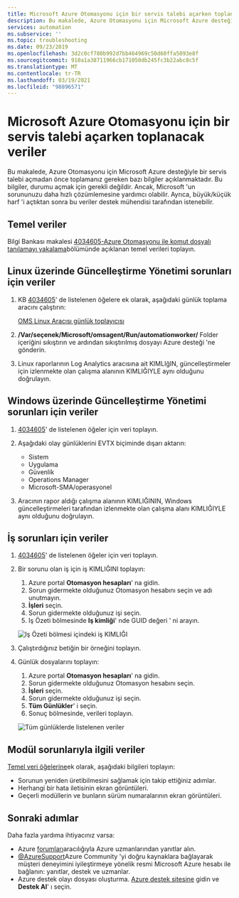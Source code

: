 ```yaml
---
title: Microsoft Azure Otomasyonu için bir servis talebi açarken toplanacak veriler | Microsoft Docs
description: Bu makalede, Azure Otomasyonu için Microsoft Azure desteğiyle bir servis talebi açmadan önce toplanacak bilgiler açıklanmaktadır.
services: automation
ms.subservice: ''
ms.topic: troubleshooting
ms.date: 09/23/2019
ms.openlocfilehash: 3d2c0cf780b992d7bb464969c50d60ffa5093e8f
ms.sourcegitcommit: 910a1a38711966cb171050db245fc3b22abc8c5f
ms.translationtype: MT
ms.contentlocale: tr-TR
ms.lasthandoff: 03/19/2021
ms.locfileid: "98896571"
---
```

# <a name="data-to-collect-when-opening-a-case-for-microsoft-azure-automation"></a>Microsoft Azure Otomasyonu için bir servis talebi açarken toplanacak veriler

Bu makalede, Azure Otomasyonu için Microsoft Azure desteğiyle bir servis talebi açmadan önce toplamanız gereken bazı bilgiler açıklanmaktadır. Bu bilgiler, durumu açmak için gerekli değildir. Ancak, Microsoft 'un sorununuzu daha hızlı çözümlemesine yardımcı olabilir. Ayrıca, büyük/küçük harf 'i açtıktan sonra bu veriler destek mühendisi tarafından istenebilir.

## <a name="basic-data"></a>Temel veriler

Bilgi Bankası makalesi [4034605-Azure Otomasyonu ile komut dosyalı tanılamayı yakalama](https://support.microsoft.com/help/4034605/how-to-capture-azure-automation-scripted-diagnostics)bölümünde açıklanan temel verileri toplayın.

## <a name="data-for-update-management-issues-on-linux"></a>Linux üzerinde Güncelleştirme Yönetimi sorunları için veriler

1. KB [4034605](https://support.microsoft.com/help/4034605/how-to-capture-azure-automation-scripted-diagnostics)' de listelenen öğelere ek olarak, aşağıdaki günlük toplama aracını çalıştırın:

   [OMS Linux Aracısı günlük toplayıcısı](https://github.com/Microsoft/OMS-Agent-for-Linux/blob/master/tools/LogCollector/OMS_Linux_Agent_Log_Collector.md)
 
2. **/Var/seçenek/Microsoft/omsagent/Run/automationworker/** Folder içeriğini sıkıştırın ve ardından sıkıştırılmış dosyayı Azure desteği 'ne gönderin.
 
3. Linux raporlarının Log Analytics aracısına ait KIMLIğIN, güncelleştirmeler için izlenmekte olan çalışma alanının KIMLIĞIYLE aynı olduğunu doğrulayın.

## <a name="data-for-update-management-issues-on-windows"></a>Windows üzerinde Güncelleştirme Yönetimi sorunları için veriler

1. [4034605](https://support.microsoft.com/help/4034605/how-to-capture-azure-automation-scripted-diagnostics)' de listelenen öğeler için veri toplayın.

2. Aşağıdaki olay günlüklerini EVTX biçiminde dışarı aktarın:

   * Sistem
   * Uygulama
   * Güvenlik
   * Operations Manager
   * Microsoft-SMA/operasyonel

3. Aracının rapor aldığı çalışma alanının KIMLIĞININ, Windows güncelleştirmeleri tarafından izlenmekte olan çalışma alanı KIMLIĞIYLE aynı olduğunu doğrulayın.

## <a name="data-for-job-issues"></a>İş sorunları için veriler

1. [4034605](https://support.microsoft.com/help/4034605/how-to-capture-azure-automation-scripted-diagnostics)' de listelenen öğeler için veri toplayın.

2. Bir sorunu olan iş için iş KIMLIĞINI toplayın:

   1. Azure portal **Otomasyon hesapları**' na gidin.
   2. Sorun gidermekte olduğunuz Otomasyon hesabını seçin ve adı unutmayın.
   3. **İşleri** seçin.
   4. Sorun gidermekte olduğunuz işi seçin.
   5. Iş Özeti bölmesinde **Iş kimliği**' nde GUID değeri ' ni arayın.

   ![Iş Özeti bölmesi içindeki iş KIMLIĞI](media/collect-data-microsoft-azure-automation-case/job-summary-job-id.png)

3. Çalıştırdığınız betiğin bir örneğini toplayın.

4. Günlük dosyalarını toplayın:

   1. Azure portal **Otomasyon hesapları**' na gidin.
   2. Sorun gidermekte olduğunuz Otomasyon hesabını seçin.
   3. **İşleri** seçin.
   4. Sorun gidermekte olduğunuz işi seçin.
   5. **Tüm Günlükler**' i seçin.
   6. Sonuç bölmesinde, verileri toplayın.

   ![Tüm günlüklerde listelenen veriler](media/collect-data-microsoft-azure-automation-case/all-logs-data.png)

## <a name="data-for-module-issues"></a>Modül sorunlarıyla ilgili veriler

[Temel veri öğelerine](#basic-data)ek olarak, aşağıdaki bilgileri toplayın:

* Sorunun yeniden üretibilmesini sağlamak için takip ettiğiniz adımlar.
* Herhangi bir hata iletisinin ekran görüntüleri.
* Geçerli modüllerin ve bunların sürüm numaralarının ekran görüntüleri.

## <a name="next-steps"></a>Sonraki adımlar

Daha fazla yardıma ihtiyacınız varsa:

* Azure [forumları](https://azure.microsoft.com/support/forums/)aracılığıyla Azure uzmanlarından yanıtlar alın.
* [@AzureSupport](https://twitter.com/azuresupport)Azure Community 'yi doğru kaynaklara bağlayarak müşteri deneyimini iyileştirmeye yönelik resmi Microsoft Azure hesabı ile bağlanın: yanıtlar, destek ve uzmanlar.
* Azure destek olayı dosyası oluşturma. [Azure destek sitesine](https://azure.microsoft.com/support/options/) gidin ve **Destek Al**' ı seçin.

